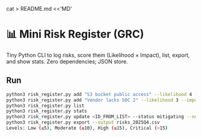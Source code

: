 
cat > README.md <<'MD'
# 📊 Mini Risk Register (GRC)

Tiny Python CLI to log risks, score them (Likelihood × Impact), list, export, and show stats. Zero dependencies; JSON store.

## Run
```bash
python3 risk_register.py add "S3 bucket public access" --likelihood 4 --impact 4 --category cloud --owner "SecOps"
python3 risk_register.py add "Vendor lacks SOC 2" --likelihood 3 --impact 5 --category vendor --owner "GRC"
python3 risk_register.py list
python3 risk_register.py stats
python3 risk_register.py update <ID_FROM_LIST> --status mitigating --notes "Applied bucket policy"
python3 risk_register.py export --output risks_2025Q4.csv
Levels: Low (≤5), Moderate (≤10), High (≤15), Critical (>15)
